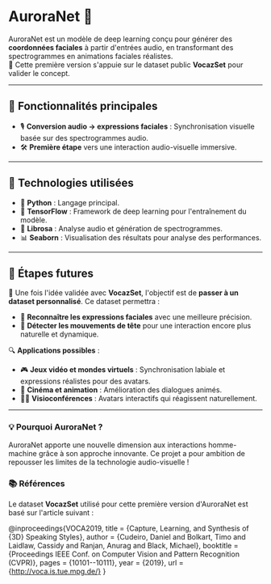 # AuroraNet 🚀  
AuroraNet est un modèle de deep learning conçu pour générer des **coordonnées faciales** à partir d'entrées audio, en transformant des spectrogrammes en animations faciales réalistes.  
🌟 Cette première version s'appuie sur le dataset public **VocazSet** pour valider le concept.  

---

## 🌟 Fonctionnalités principales  
- 🎙️ **Conversion audio -> expressions faciales** : Synchronisation visuelle basée sur des spectrogrammes audio.  
- 🛠️ **Première étape** vers une interaction audio-visuelle immersive.  

---

## 🔧 Technologies utilisées  
- 🐍 **Python** : Langage principal.  
- 🔬 **TensorFlow** : Framework de deep learning pour l'entraînement du modèle.  
- 🎵 **Librosa** : Analyse audio et génération de spectrogrammes.  
- 📊 **Seaborn** : Visualisation des résultats pour analyse des performances.  

---

## 🚀 Étapes futures  
🎯 Une fois l'idée validée avec **VocazSet**, l'objectif est de **passer à un dataset personnalisé**. Ce dataset permettra :  
- 🤩 **Reconnaître les expressions faciales** avec une meilleure précision.  
- 🤖 **Détecter les mouvements de tête** pour une interaction encore plus naturelle et dynamique.  

🔍 **Applications possibles** :  
- 🎮 **Jeux vidéo et mondes virtuels** : Synchronisation labiale et expressions réalistes pour des avatars.  
- 🎥 **Cinéma et animation** : Amélioration des dialogues animés.  
- 🧑‍💻 **Visioconférences** : Avatars interactifs qui réagissent naturellement.  

---

### 💡 Pourquoi AuroraNet ?  
AuroraNet apporte une nouvelle dimension aux interactions homme-machine grâce à son approche innovante. Ce projet a pour ambition de repousser les limites de la technologie audio-visuelle !

### 📚 Références  
Le dataset **VocazSet** utilisé pour cette première version d'AuroraNet est basé sur l'article suivant :


@inproceedings{VOCA2019,
    title = {Capture, Learning, and Synthesis of {3D} Speaking Styles},
    author = {Cudeiro, Daniel and Bolkart, Timo and Laidlaw, Cassidy and Ranjan, Anurag and Black, Michael},
    booktitle = {Proceedings IEEE Conf. on Computer Vision and Pattern Recognition (CVPR)},
    pages = {10101--10111},
    year = {2019},
    url = {http://voca.is.tue.mpg.de/}
}
